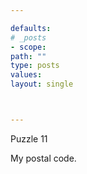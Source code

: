 ```yaml
---

defaults:
# _posts
- scope:
path: ""
type: posts
values:
layout: single



---
```


Puzzle 11

My postal code.






